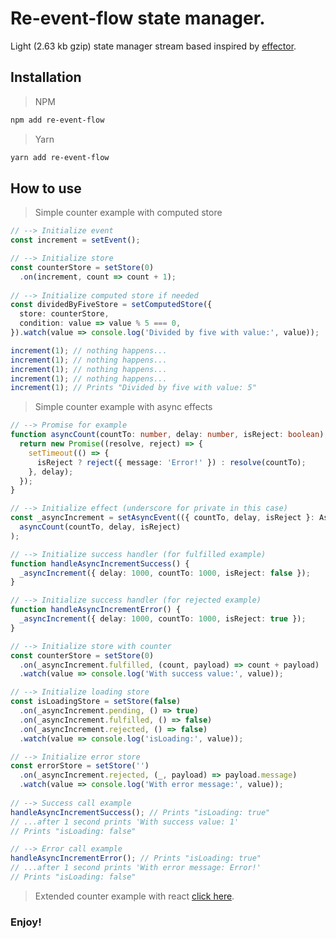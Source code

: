 # Re-event-flow state manager.

Light (2.63 kb gzip) state manager stream based inspired by [effector](https://github.com/effector/effector).

## Installation

> NPM
```bash
npm add re-event-flow
```

> Yarn
```bash
yarn add re-event-flow
```

## How to use
> Simple counter example with computed store
```typescript
// --> Initialize event
const increment = setEvent();

// --> Initialize store
const counterStore = setStore(0)
  .on(increment, count => count + 1);
  
// --> Initialize computed store if needed
const dividedByFiveStore = setComputedStore({
  store: counterStore,
  condition: value => value % 5 === 0,
}).watch(value => console.log('Divided by five with value:', value));

increment(1); // nothing happens...
increment(1); // nothing happens...
increment(1); // nothing happens...
increment(1); // nothing happens...
increment(1); // Prints "Divided by five with value: 5"
```

> Simple counter example with async effects
```typescript
// --> Promise for example
function asyncCount(countTo: number, delay: number, isReject: boolean): Promise<number> {
  return new Promise((resolve, reject) => {
    setTimeout(() => {
      isReject ? reject({ message: 'Error!' }) : resolve(countTo);
    }, delay);
  });
}

// --> Initialize effect (underscore for private in this case)
const _asyncIncrement = setAsyncEvent(({ countTo, delay, isReject }: AsyncIncrementPayload) =>
  asyncCount(countTo, delay, isReject)
);

// --> Initialize success handler (for fulfilled example)
function handleAsyncIncrementSuccess() {
  _asyncIncrement({ delay: 1000, countTo: 1000, isReject: false });
}

// --> Initialize success handler (for rejected example)
function handleAsyncIncrementError() {
  _asyncIncrement({ delay: 1000, countTo: 1000, isReject: true });
}

// --> Initialize store with counter
const counterStore = setStore(0)
  .on(_asyncIncrement.fulfilled, (count, payload) => count + payload)
  .watch(value => console.log('With success value:', value));

// --> Initialize loading store
const isLoadingStore = setStore(false)
  .on(_asyncIncrement.pending, () => true)
  .on(_asyncIncrement.fulfilled, () => false)
  .on(_asyncIncrement.rejected, () => false)
  .watch(value => console.log('isLoading:', value));

// --> Initialize error store
const errorStore = setStore('')
  .on(_asyncIncrement.rejected, (_, payload) => payload.message)
  .watch(value => console.log('With error message:', value));
  
// --> Success call example
handleAsyncIncrementSuccess(); // Prints "isLoading: true"
// ...after 1 second prints 'With success value: 1'
// Prints "isLoading: false"

// --> Error call example
handleAsyncIncrementError(); // Prints "isLoading: true"
// ...after 1 second prints 'With error message: Error!'
// Prints "isLoading: false"
```

> Extended counter example with react [click here](https://github.com/kazbekbet/re-event-flow/tree/master/src/counter).

### Enjoy!
